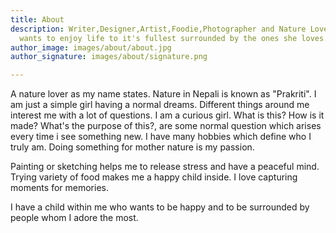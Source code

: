 ```yaml
---
title: About
description: Writer,Designer,Artist,Foodie,Photographer and Nature Lover who just
  wants to enjoy life to it's fullest surrounded by the ones she loves.
author_image: images/about/about.jpg
author_signature: images/about/signature.png

---
```

A nature lover as my name states. Nature in Nepali is known as "Prakriti". I am just a simple girl having a normal dreams. Different things around me interest me with a lot of questions. I am a curious girl.  What is this? How is it made? What's the purpose of this?, are some normal question which arises every time i see something new. I have many hobbies which define who I truly am. Doing something for mother nature is my passion.

Painting or sketching helps me to release stress and have a peaceful mind. Trying variety of food makes me a happy child inside. I love capturing moments for memories.

I have a child within me who wants to be happy and to be surrounded by people whom I adore the most.